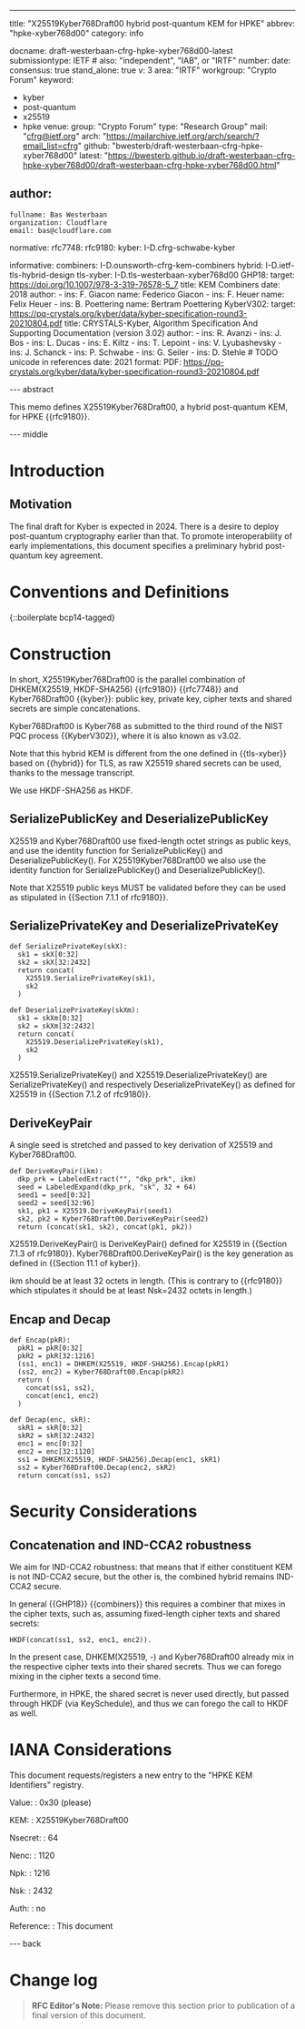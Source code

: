 ---
title: "X25519Kyber768Draft00 hybrid post-quantum KEM for HPKE"
abbrev: "hpke-xyber768d00"
category: info

docname: draft-westerbaan-cfrg-hpke-xyber768d00-latest
submissiontype: IETF  # also: "independent", "IAB", or "IRTF"
number:
date:
consensus: true
stand_alone: true
v: 3
area: "IRTF"
workgroup: "Crypto Forum"
keyword:
 - kyber
 - post-quantum
 - x25519
 - hpke
venue:
  group: "Crypto Forum"
  type: "Research Group"
  mail: "cfrg@ietf.org"
  arch: "https://mailarchive.ietf.org/arch/search/?email_list=cfrg"
  github: "bwesterb/draft-westerbaan-cfrg-hpke-xyber768d00"
  latest: "https://bwesterb.github.io/draft-westerbaan-cfrg-hpke-xyber768d00/draft-westerbaan-cfrg-hpke-xyber768d00.html"

author:
 -
    fullname: Bas Westerbaan
    organization: Cloudflare
    email: bas@cloudflare.com


normative:
  rfc7748:
  rfc9180:
  kyber: I-D.cfrg-schwabe-kyber

informative:
  combiners: I-D.ounsworth-cfrg-kem-combiners
  hybrid: I-D.ietf-tls-hybrid-design
  tls-xyber: I-D.tls-westerbaan-xyber768d00
  GHP18:
    target: https://doi.org/10.1007/978-3-319-76578-5_7
    title: KEM Combiners
    date: 2018
    author:
      -
        ins: F. Giacon
        name: Federico Giacon
      -
        ins: F. Heuer
        name: Felix Heuer
      -
        ins: B. Poettering
        name: Bertram Poettering
  KyberV302:
    target: https://pq-crystals.org/kyber/data/kyber-specification-round3-20210804.pdf
    title: CRYSTALS-Kyber, Algorithm Specification And Supporting Documentation (version 3.02)
    author:
      -
        ins: R. Avanzi
      -
        ins: J. Bos
      -
        ins: L. Ducas
      -
        ins: E. Kiltz
      -
        ins: T. Lepoint
      -
        ins: V. Lyubashevsky
      -
        ins: J. Schanck
      -
        ins: P. Schwabe
      -
        ins: G. Seiler
      -
        ins: D. Stehle # TODO unicode in references
    date: 2021
    format:
      PDF: https://pq-crystals.org/kyber/data/kyber-specification-round3-20210804.pdf

--- abstract

This memo defines X25519Kyber768Draft00, a hybrid post-quantum KEM,
for HPKE {{rfc9180}}.

--- middle

# Introduction

## Motivation

The final draft for Kyber is expected in 2024.
There is a desire to deploy post-quantum cryptography earlier than that.
To promote interoperability of early implementations,
    this document specifies a preliminary hybrid post-quantum key agreement.

# Conventions and Definitions

{::boilerplate bcp14-tagged}

# Construction

In short, X25519Kyber768Draft00 is the parallel combination
    of DHKEM(X25519, HKDF-SHA256) {{rfc9180}} {{rfc7748}}
    and Kyber768Draft00 {{kyber}}:
    public key, private key, cipher texts and shared
    secrets are simple concatenations.

Kyber768Draft00 is Kyber768 as submitted to the third round
    of the NIST PQC process {{KyberV302}}, where it is
    also known as v3.02.

Note that this hybrid KEM is different from the one
defined in {{tls-xyber}} based on {{hybrid}} for TLS,
as raw X25519 shared secrets can be used,
thanks to the message transcript.

We use HKDF-SHA256 as HKDF.

## SerializePublicKey and DeserializePublicKey

X25519 and Kyber768Draft00 use fixed-length
    octet strings as public keys,
    and use the identity function for SerializePublicKey()
    and DeserializePublicKey().
For X25519Kyber768Draft00 we also use the identity function
    for SerializePublicKey() and DeserializePublicKey().

Note that X25519 public keys MUST be validated before they
    can be used as stipulated in {{Section 7.1.1 of rfc9180}}.

## SerializePrivateKey and DeserializePrivateKey

~~~
def SerializePrivateKey(skX):
  sk1 = skX[0:32]
  sk2 = skX[32:2432]
  return concat(
    X25519.SerializePrivateKey(sk1),
    sk2
  )

def DeserializePrivateKey(skXm):
  sk1 = skXm[0:32]
  sk2 = skXm[32:2432]
  return concat(
    X25519.DeserializePrivateKey(sk1),
    sk2
  )

~~~

X25519.SerializePrivateKey() and X25519.DeserializePrivateKey()
    are SerializePrivateKey() and respectively DeserializePrivateKey()
    as defined for X25519 in {{Section 7.1.2 of rfc9180}}.

## DeriveKeyPair

A single seed is stretched and passed to key derivation
of X25519 and Kyber768Draft00.

~~~
def DeriveKeyPair(ikm):
  dkp_prk = LabeledExtract("", "dkp_prk", ikm)
  seed = LabeledExpand(dkp_prk, "sk", 32 + 64)
  seed1 = seed[0:32]
  seed2 = seed[32:96]
  sk1, pk1 = X25519.DeriveKeyPair(seed1)
  sk2, pk2 = Kyber768Draft00.DeriveKeyPair(seed2)
  return (concat(sk1, sk2), concat(pk1, pk2))
~~~

X25519.DeriveKeyPair() is DeriveKeyPair() defined for X25519
in {{Section 7.1.3 of rfc9180}}. Kyber768Draft00.DeriveKeyPair() is the key
generation as defined in {{Section 11.1 of kyber}}.

ikm should be at least 32 octets in length.
(This is contrary to {{rfc9180}} which stipulates it should be
    at least Nsk=2432 octets in length.)

## Encap and Decap

~~~
def Encap(pkR):
  pkR1 = pkR[0:32]
  pkR2 = pkR[32:1216]
  (ss1, enc1) = DHKEM(X25519, HKDF-SHA256).Encap(pkR1)
  (ss2, enc2) = Kyber768Draft00.Encap(pkR2)
  return (
    concat(ss1, ss2),
    concat(enc1, enc2)
  )

def Decap(enc, skR):
  skR1 = skR[0:32]
  skR2 = skR[32:2432]
  enc1 = enc[0:32]
  enc2 = enc[32:1120]
  ss1 = DHKEM(X25519, HKDF-SHA256).Decap(enc1, skR1)
  ss2 = Kyber768Draft00.Decap(enc2, skR2)
  return concat(ss1, ss2)
~~~

# Security Considerations

## Concatenation and IND-CCA2 robustness

We aim for IND-CCA2 robustness: that means that if either constituent
KEM is not IND-CCA2 secure, but the other is, the combined hybrid
remains IND-CCA2 secure.

In general {{GHP18}} {{combiners}} this requires a combiner that mixes in
the cipher texts, such as, assuming fixed-length cipher texts and shared secrets:

    HKDF(concat(ss1, ss2, enc1, enc2)).

In the present case, DHKEM(X25519, -) and Kyber768Draft00 already mix in
the respective cipher texts into their shared secrets. Thus we can
forego mixing in the cipher texts a second time.

Furthermore, in HPKE, the shared secret is never used directly, but
passed through HKDF (via KeySchedule), and thus we can
forego the call to HKDF as well.

# IANA Considerations

This document requests/registers a new entry to the "HPKE KEM Identifiers"
 registry.

 Value:
 : 0x30 (please)

 KEM:
 : X25519Kyber768Draft00

 Nsecret:
 : 64

 Nenc:
 : 1120

 Npk:
 : 1216

 Nsk:
 : 2432

 Auth:
 : no

 Reference:
 : This document

--- back

# Change log

> **RFC Editor's Note:** Please remove this section prior to publication of a
> final version of this document.
